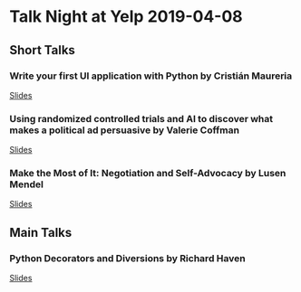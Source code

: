 # Talk Night at Yelp 2019-04-08

## Short Talks

### Write your first UI application with Python by Cristián Maureria

[Slides]()

### Using randomized controlled trials and AI to discover what makes a political ad persuasive by Valerie Coffman

[Slides]()

### Make the Most of It: Negotiation and Self-Advocacy by Lusen Mendel

[Slides](https://github.com/pybay/sfpython-archive/blob/master/2019/05/presentation/Make%20the%20Most%20of%20it.pdf)

## Main Talks

### Python Decorators and Diversions by Richard Haven

[Slides](https://github.com/pybay/sfpython-archive/blob/master/2019/05/presentation/Richard%20Haven%20-%20Decorators.pdf)
